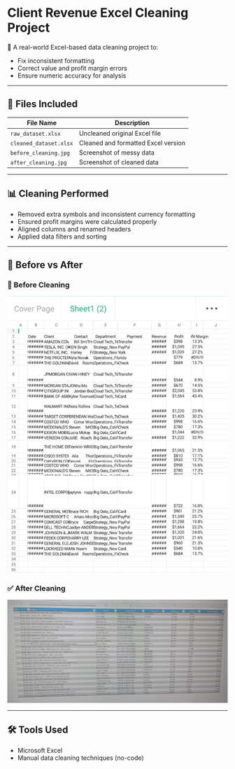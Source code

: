 # Client Revenue Excel Cleaning Project

🧼 A real-world Excel-based data cleaning project to:
- Fix inconsistent formatting
- Correct value and profit margin errors
- Ensure numeric accuracy for analysis

---

## 📂 Files Included

| File Name | Description |
|-----------|-------------|
| `raw_dataset.xlsx` | Uncleaned original Excel file |
| `cleaned_dataset.xlsx` | Cleaned and formatted Excel version |
| `before_cleaning.jpg` | Screenshot of messy data |
| `after_cleaning.jpg` | Screenshot of cleaned data |

---

## 📊 Cleaning Performed

- Removed extra symbols and inconsistent currency formatting
- Ensured profit margins were calculated properly
- Aligned columns and renamed headers
- Applied data filters and sorting

---

## 📸 Before vs After

### 🔴 Before Cleaning
![Before Cleaning](before_cleaning.jpg)

### ✅ After Cleaning
![After Cleaning](after_cleaning.jpg)

---

## 🛠 Tools Used
- Microsoft Excel
- Manual data cleaning techniques (no-code)

